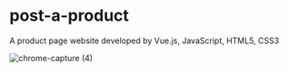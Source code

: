 # post-a-product
A product page website developed by Vue.js, JavaScript, HTML5, CSS3

![chrome-capture (4)](https://user-images.githubusercontent.com/60549871/100477250-d811cd00-30f8-11eb-9b8c-ad6f9d97450d.gif)
